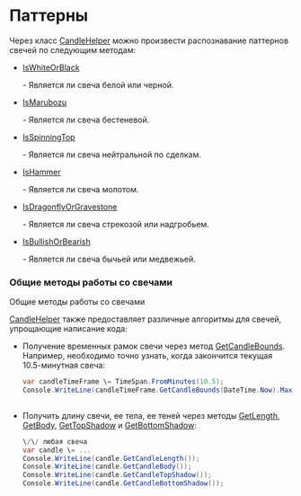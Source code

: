 # Паттерны

Через класс [CandleHelper](../api/StockSharp.Algo.Candles.CandleHelper.html) можно произвести распознавание паттернов свечей по следующим методам:

- [IsWhiteOrBlack](../api/StockSharp.Algo.Candles.CandleHelper.IsWhiteOrBlack.html)

   \- Является ли свеча белой или черной. 
- [IsMarubozu](../api/StockSharp.Algo.Candles.CandleHelper.IsMarubozu.html)

   \- Является ли свеча бестеневой. 
- [IsSpinningTop](../api/StockSharp.Algo.Candles.CandleHelper.IsSpinningTop.html)

   \- Является ли свеча нейтральной по сделкам. 
- [IsHammer](../api/StockSharp.Algo.Candles.CandleHelper.IsHammer.html)

   \- Является ли свеча молотом. 
- [IsDragonflyOrGravestone](../api/StockSharp.Algo.Candles.CandleHelper.IsDragonflyOrGravestone.html)

   \- Является ли свеча стрекозой или надгробьем. 
- [IsBullishOrBearish](../api/StockSharp.Algo.Candles.CandleHelper.IsBullishOrBearish.html)

   \- Является ли свеча бычьей или медвежьей. 

### Общие методы работы со свечами

Общие методы работы со свечами

[CandleHelper](../api/StockSharp.Algo.Candles.CandleHelper.html) также предоставляет различные алгоритмы для свечей, упрощающие написание кода:

- Получение временных рамок свечи через метод [GetCandleBounds](../api/Overload:StockSharp.Algo.Candles.CandleHelper.GetCandleBounds.html). Например, необходимо точно узнать, когда закончится текущая 10.5\-минутная свеча:

  ```cs
  var candleTimeFrame \= TimeSpan.FromMinutes(10.5);
  Console.WriteLine(candleTimeFrame.GetCandleBounds(DateTime.Now).Max);
  					
  ```
- Получить длину свечи, ее тела, ее теней через методы [GetLength](../api/StockSharp.Algo.Candles.CandleHelper.GetLength.html), [GetBody](../api/StockSharp.Algo.Candles.CandleHelper.GetBody.html), [GetTopShadow](../api/StockSharp.Algo.Candles.CandleHelper.GetTopShadow.html) и [GetBottomShadow](../api/StockSharp.Algo.Candles.CandleHelper.GetBottomShadow.html):

  ```cs
  \/\/ любая свеча
  var candle \= ...
  Console.WriteLine(candle.GetCandleLength());
  Console.WriteLine(candle.GetCandleBody());
  Console.WriteLine(candle.GetCandleTopShadow());
  Console.WriteLine(candle.GetCandleBottomShadow());
  					
  ```
